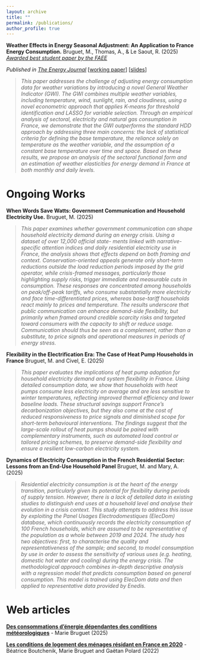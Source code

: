 ```yaml
---
layout: archive
title: ""
permalink: /publications/
author_profile: true
---
```






 **Weather Effects in Energy Seasonal Adjustment: An Application to France Energy Consumption.** Bruguet, M., Thomas, A., & Le Saout, R. (2025) [*Awarded best student paper by the FAEE*](https://www.faee.fr/fr/51-prix-de-l-aee.html)

*Published in [The Energy Journal](https://doi.org/10.1177/01956574251330845)*  [[working paper](https://mbruguet.github.io/files/ej_bruguet.pdf)]  [[slides](https://mbruguet.github.io/files/faee_bruguet.pdf)] 



>*This paper addresses the challenge of adjusting energy consumption data for weather variations by introducing a novel General Weather Indicator (GWI). The GWI combines multiple weather variables, including temperature, wind, sunlight, rain, and cloudiness, using a novel econometric approach that applies K-means for threshold identification and LASSO for variable selection. Through an empirical analysis of sectoral, electricity and natural gas consumption in France, we demonstrate that the GWI outperforms the standard HDD approach by addressing three main concerns: the lack of statistical
criteria for defining the base temperature, the reliance solely on temperature as the weather variable, and the assumption of a constant base temperature over time and space. Based on these results, we propose an analysis of the sectoral functional form and an estimation of weather elasticities for energy demand in France at both monthly and daily levels.*

# Ongoing Works
**When Words Save Watts: Government Communication and Household Electricity Use.** Bruguet, M. (2025)
>*This paper examines whether government communication can shape household electricity demand during an energy crisis. Using a dataset of over 12,000 official state-
ments linked with narrative-specific attention indices and daily residential electricity use in France, the analysis shows that effects depend on both framing and context. Conservation-oriented appeals generate only short-term reductions outside the load reduction periods imposed by the grid operator, while crisis-framed messages, particularly those highlighting supply risks, trigger immediate and measurable cuts in consumption. These responses are concentrated among households on peak/off-peak tariffs, who consume substantially more electricity and face time-differentiated prices, whereas base-tariff households react mainly to prices and temperature. The results underscore that public communication can enhance demand-side flexibility, but primarily when framed around credible scarcity risks and targeted toward consumers with the capacity to shift or reduce usage. Communication should thus be seen as a complement, rather than a substitute, to price signals and operational measures in periods of energy stress.*


**Flexibility in the Electrification Era: The Case of Heat Pump Households in France** Bruguet, M. and Civel, E. (2025)
>*This paper evaluates the implications of heat pump adoption for household electricity demand and system flexibility in France. Using detailed consumption data, we show that households with heat pumps consume less electricity on average and are less sensitive to winter temperatures, reflecting improved thermal efficiency and lower baseline loads. These structural savings support France’s decarbonization objectives, but they also come at the cost of reduced responsiveness to price signals and diminished scope for short-term behavioural interventions. The findings suggest that the large-scale rollout of heat pumps should be paired with complementary instruments, such as automated load control or tailored pricing schemes, to preserve demand-side flexibility and ensure a resilient low-carbon electricity system.*


**Dynamics of Electricity Consumption in the French Residential Sector: Lessons from an End-Use Household Panel** Bruguet, M. and Mary, A. (2025)
>*Residential electricity consumption is at the heart of the energy transition, particularly given its potential for flexibility during periods of supply tension. However, there is a lack of detailed data in existing studies to distinguish end uses at a household level and analyse their evolution in a crisis context. This study attempts to address this issue by exploiting the Panel Usages Electrodomestiques (ElecDom) database, which continuously records the electricity consumption of 100 French households, which are assumed to be representative of the population as a whole between 2019 and 2024.
The study has two objectives: first, to characterise the quality and representativeness of the sample; and second, to model consumption by use in order to assess the sensitivity of various uses (e.g. heating, domestic hot water and cooling) during the energy crisis. The methodological approach combines in-depth descriptive analysis with a regression model that predicts consumption based on general consumption. This model is trained using ElecDom data and then applied to representative data provided by Enedis.*


# Web articles
[**Des consommations d’énergie dépendantes des conditions météorologiques**](https://www.statistiques.developpement-durable.gouv.fr/des-consommations-denergie-dependantes-des-conditions-meteorologiques?rubrique=20&dossier=171) - Marie Bruguet (2025)

[**Les conditions de logement des ménages résidant en France en 2020**](https://www.statistiques.developpement-durable.gouv.fr/les-conditions-de-logement-des-menages-residant-en-france-en-2020?rubrique=54&dossier=1050) - Béatrice Boutchenik, Marie Bruguet and Gaëtan Polard (2022)
